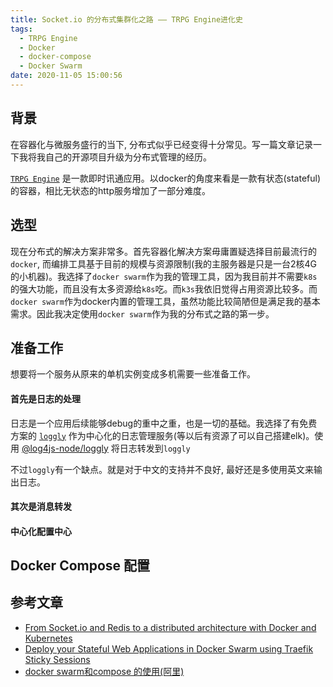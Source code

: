 ```yaml
---
title: Socket.io 的分布式集群化之路 —— TRPG Engine进化史
tags:
  - TRPG Engine
  - Docker
  - docker-compose
  - Docker Swarm
date: 2020-11-05 15:00:56
---
```


## 背景

在容器化与微服务盛行的当下, 分布式似乎已经变得十分常见。写一篇文章记录一下我将我自己的开源项目升级为分布式管理的经历。

[`TRPG Engine`](https://github.com/TRPGEngine/Client) 是一款即时讯通应用。以docker的角度来看是一款有状态(stateful)的容器，相比无状态的http服务增加了一部分难度。

## 选型

现在分布式的解决方案非常多。首先容器化解决方案毋庸置疑选择目前最流行的`docker`, 而编排工具基于目前的规模与资源限制(我的主服务器是只是一台2核4G的小机器)。我选择了`docker swarm`作为我的管理工具，因为我目前并不需要`k8s`的强大功能，而且没有太多资源给`k8s`吃。而`k3s`我依旧觉得占用资源比较多。而`docker swarm`作为docker内置的管理工具，虽然功能比较简陋但是满足我的基本需求。因此我决定使用`docker swarm`作为我的分布式之路的第一步。

## 准备工作

想要将一个服务从原来的单机实例变成多机需要一些准备工作。

#### 首先是日志的处理

日志是一个应用后续能够debug的重中之重，也是一切的基础。我选择了有免费方案的 [`loggly`](https://www.loggly.com/) 作为中心化的日志管理服务(等以后有资源了可以自己搭建elk)。使用 [@log4js-node/loggly](https://www.npmjs.com/package/@log4js-node/loggly) 将日志转发到`loggly`

不过`loggly`有一个缺点。就是对于中文的支持并不良好, 最好还是多使用英文来输出日志。

#### 其次是消息转发

<!-- TODO -->

#### 中心化配置中心

<!-- etcd3 -->

## Docker Compose 配置

## 参考文章

- [From Socket.io and Redis to a distributed architecture with Docker and Kubernetes](https://dev.to/sw360cab/scaling-websockets-in-the-cloud-part-1-from-socket-io-and-redis-to-a-distributed-architecture-with-docker-and-kubernetes-17n3)
- [Deploy your Stateful Web Applications in Docker Swarm using Traefik Sticky Sessions](https://boxboat.com/2017/08/03/deploy-web-app-docker-swarm-sticky-sessions/)
- [docker swarm和compose 的使用(阿里)](https://www.cnblogs.com/aspirant/p/11481805.html)
